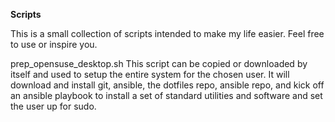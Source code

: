 **Scripts**

This is a small collection of scripts intended to make my life easier. Feel free to use or inspire you.

prep_opensuse_desktop.sh 
This script can be copied or downloaded by itself and used to setup the entire system for the chosen user. It will download and install git, ansible, the dotfiles repo, ansible repo, and kick off an ansible playbook to install a set of standard utilities and software and set the user up for sudo.

